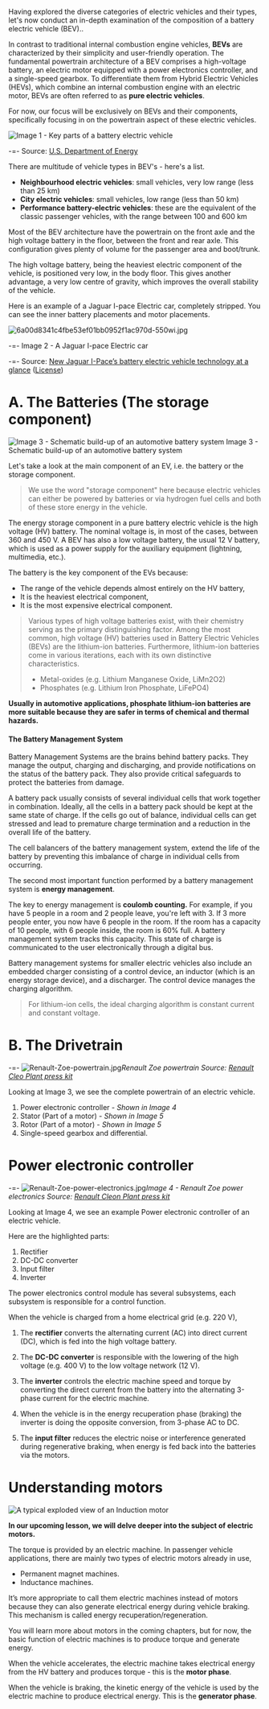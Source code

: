 [This content can be broken down into two chapters, and some more content like https://www.youtube.com/watch?v=CWulQ1ZSE3c can be added in the future]: #

Having explored the diverse categories of electric vehicles and their types, let's now conduct an in-depth examination of the composition of a battery electric vehicle (BEV)..

In contrast to traditional internal combustion engine vehicles, **BEVs** are characterized by their simplicity and user-friendly operation. The fundamental powertrain architecture of a BEV comprises a high-voltage battery, an electric motor equipped with a power electronics controller, and a single-speed gearbox. To differentiate them from Hybrid Electric Vehicles (HEVs), which combine an internal combustion engine with an electric motor, BEVs are often referred to as **pure electric vehicles**.

For now, our focus will be exclusively on BEVs and their components, specifically focusing in on the powertrain aspect of these electric vehicles.

<img class="mx-auto w-auto md:w-auto" alt="Image 1 - Key parts of a battery electric vehicle" src="https://do7js0tdxrds1.cloudfront.net/r86h57uwomucbbu89o5wpmyk3lrg?response-content-disposition=inline%3B+filename%3D%226---EV-components.jpg%22%3B&response-content-type=image%2Fjpeg&Expires=1693398434&Signature=sKpqQzlY26GftDV937B-22U9oeQKkhMM8nyGbsNGVgfz~I-1iHXWcpeofssVsOjThQ9MIDSDuB46tNzlejGsnng5692IlVMBSC5lSeCFgwCllP5RMHYdRcBDsdmUkVIAs68dRy0bEJbpDYimCXr7KdGkfw9qNi0TNU7mhG0nMYTuL9p503Am8KKOeL-ZaJkkemROWxuOHqc8NkRxHDh7cRGfMqhp1a70lvfTGNb7DLWL3v3QLQFh9VoTBiaFI~g7OBeWd-7fmHMY6lqW5WQSXSvmILaOc12ggUKXP4RNWQdbr7iRXORmeKPvzivB5ZT9DKicqpL0N9-~oQKDo5zQgw__&Key-Pair-Id=K2Q3HDJ6ZAQGFF">

-=- Source: [U.S. Department of Energy](https://afdc.energy.gov/vehicles/how-do-hybrid-electric-cars-work)

There are multitude of vehicle types in BEV's - here's a list.

- **Neighbourhood electric vehicles**: small vehicles, very low range (less than 25 km)
- **City electric vehicles**: small vehicles, low range (less than 50 km)
- **Performance battery-electric vehicles**: these are the equivalent of the classic passenger vehicles, with the range between 100 and 600 km

Most of the BEV architecture have the powertrain on the front axle and the high voltage battery in the floor, between the front and rear axle. This configuration gives plenty of volume for the passenger area and boot/trunk.

The high voltage battery, being the heaviest electric component of the vehicle, is positioned very low, in the body floor. This gives another advantage, a very low centre of gravity, which improves the overall stability of the vehicle.

Here is an example of a Jaguar I-pace Electric car, completely stripped. You can see the inner battery placements and motor placements.

![6a00d8341c4fbe53ef01bb0952f1ac970d-550wi.jpg](https://demo.pflms.com/markdown_attachments/1725/xaJa4D3VPvb5iRnAjrM5LQ)


-=- Image 2 - A Jaguar I-pace Electric car 

-=- Source: [New Jaguar I-Pace’s battery electric vehicle technology at a glance](https://www.autocar.co.uk/car-news/motor-shows-la-motor-show/new-jaguar-i-pace%E2%80%99s-battery-electric-vehicle-technology-glance) ([License](https://media.jaguarlandrover.com/user-licence))

# A. The Batteries (The storage component)

<img class="mx-auto w-auto md:w-auto" alt="Image 3 - Schematic build-up of an automotive battery system" src="https://do7js0tdxrds1.cloudfront.net/lcpqmkufhjhbpsx9t1s0fonap18v?response-content-disposition=inline%3B+filename%3D%22AC+%283%29.png%22%3B&response-content-type=image%2Fpng&Expires=1693398434&Signature=V6FK8RuNKpGbYqOStAmMvDoVvlVHtNrZfTFBEgKyVcpG6uJIU2lvCDsLeA1k0NctFgLG2gc5GfTOfFMSlgQnkjQufC4U~NCbR3w-TGp6DRJvEHRP3ioIwAlY3VRZPTl5sLt9NsDn5Yeh8o9DcRXJYB-LQQsRoiY6-MqUIghDgiIYsKIwkR07st7A4FZ7UnUAOqB-t4i~D2V5Vkh6pyFuAbt219hWrqcc9bNzRPhv~KZ04gA2sn3ka7vo-dWDVCDK6Rc3kVAOjURGPtQ8ZO~I28IFve2qZ5s1oPRuwzodvV56-sWKVUbgp6NX-mZNumeF9aroQQWVqqqihTAvgqTV4g__&Key-Pair-Id=K2Q3HDJ6ZAQGFF">
Image 3 - Schematic build-up of an automotive battery system

Let's take a look at the main component of an EV, i.e. the battery or the storage component.

>We use the word "storage component" here because electric vehicles can either be powered by batteries or via hydrogen fuel cells and both of these store energy in the vehicle.

The energy storage component in a pure battery electric vehicle is the high voltage (HV) battery. The nominal voltage is, in most of the cases, between 360 and 450 V. A BEV has also a low voltage battery, the usual 12 V battery, which is used as a power supply for the auxiliary equipment (lightning, multimedia, etc.).

The battery is the key component of the EVs because:

* The range of the vehicle depends almost entirely on the HV battery,
* It is the heaviest electrical component,
* It is the most expensive electrical component.

 >Various types of high voltage batteries exist, with their chemistry serving as the primary distinguishing factor. Among the most common, high voltage (HV) batteries used in Battery Electric Vehicles (BEVs) are the lithium-ion batteries. Furthermore, lithium-ion batteries come in various iterations, each with its own distinctive characteristics.
> - Metal-oxides (e.g. Lithium Manganese Oxide, LiMn2O2)
> - Phosphates (e.g. Lithium Iron Phosphate, LiFePO4)

**Usually in automotive applications, phosphate lithium-ion batteries are more suitable because they are safer in terms of chemical and thermal hazards.**

#### The Battery Management System
Battery Management Systems are the brains behind battery packs. They manage the output, charging and discharging, and provide notifications on the status of the battery pack. They also provide critical safeguards to protect the batteries from damage.

A battery pack usually consists of several individual cells that work together in combination. Ideally, all the cells in a battery pack should be kept at the same state of charge. If the cells go out of balance, individual cells can get stressed and lead to premature charge termination and a reduction in the overall life of the battery. 

The cell balancers of the battery management system, extend the life of the battery by preventing this imbalance of charge in individual cells from occurring. 

The second most important function performed by a battery management system is **energy management**. 

The key to energy management is **coulomb counting.** For example, if you have 5 people in a room and 2 people leave, you're left with 3. If 3 more people enter, you now have 6 people in the room. If the room has a capacity of 10 people, with 6 people inside, the room is 60% full. A battery management system tracks this capacity. This state of charge is communicated to the user electronically through a digital bus. 

Battery management systems for smaller electric vehicles also include an embedded charger consisting of a control device, an inductor (which is an energy storage device), and a discharger. The control device manages the charging algorithm. 

>  For lithium-ion cells, the ideal charging algorithm is constant current and constant voltage. 

# B. The Drivetrain
-=- ![Renault-Zoe-powertrain.jpg](https://demo.pflms.com/markdown_attachments/1726/T3EN-dN7lUcX-yuC86k8bA)*Renault Zoe powertrain
Source: [Renault Cleo Plant press kit](https://www.autoblog.com/photos/renault-r250-electric-motor-at-cleon-plant/#slide-1448570)* 

Looking at Image 3, we see the complete powertrain of an electric vehicle. 

1. Power electronic controller - *Shown in Image 4*
2. Stator (Part of a motor) - *Shown in Image 5*
3. Rotor (Part of a motor) - *Shown in Image 5*
4. Single-speed gearbox and differential.

# Power electronic controller 

-=- ![Renault-Zoe-power-electronics.jpg](https://demo.pflms.com/markdown_attachments/1727/MYLSElbERkIx65752XQlyg)*Image 4 - Renault Zoe power electronics
Source: [Renault Cleon Plant press kit](https://www.autoblog.com/photos/renault-r250-electric-motor-at-cleon-plant/#slide-1448570)* 

Looking at Image 4, we see an example Power electronic controller of an electric vehicle. 

Here are the highlighted parts: 
1. Rectifier
2. DC-DC converter
3. Input filter
4. Inverter

 The power electronics control module has several subsystems, each subsystem is responsible for a control function. 

When the vehicle is charged from a home electrical grid (e.g. 220 V),

1. The **rectifier** converts the alternating current (AC) into direct current (DC), which is fed into the high voltage battery. 

2. The **DC-DC converter** is responsible with the lowering of the high voltage (e.g. 400 V) to the low voltage network (12 V).

3. The **inverter** controls the electric machine speed and torque by converting the direct current from the battery into the alternating 3-phase current for the electric machine. 

4. When the vehicle is in the energy recuperation phase (braking) the inverter is doing the opposite conversion, from 3-phase AC to DC.

5. The **input filter** reduces the electric noise or interference generated during regenerative braking, when energy is fed back into the batteries via the motors.

# Understanding motors

<img class="mx-auto w-auto md:w-auto" alt="A typical exploded view of an Induction motor" src="https://do7js0tdxrds1.cloudfront.net/6cl615vw8or1epho8kcd62d3asnm?response-content-disposition=inline%3B+filename%3D%22AC+%282%29.png%22%3B&response-content-type=image%2Fpng&Expires=1693398434&Signature=Hof2v86sr1eKcBxJkHWLXxfJzREug3WCzphtv6fdXmZpZfihvCxWWqiolfQjzHlpMeR8X5Cw~rhvU9h1b5hGe7hXCANwQKcgz4tdrmvIKEI36s3cpa-fSZtUVyBzw4u2WOFVMCeiDy54eel1SJlnHaGPeOIsQ~LUUtUtD0s90MR2g3jEfPpPQ2J49r2LuvU0afXT8wzusCo8ueqmNzOc9gGC9TCkY~4vG7bYJfz7QMXnLC2qDEpNGw7DN73iShyI43EW6~8bPsH3FvGeH-GLh3qjNHhXGO5tceO9wfF92MX4RPq5Q97ahLX-DjUFCfmtz5Gk8S~AzxbRIf70hOGgpA__&Key-Pair-Id=K2Q3HDJ6ZAQGFF">

**In our upcoming lesson, we will delve deeper into the subject of electric motors.**

The torque is provided by an electric machine. In passenger vehicle applications, there are mainly two types of electric motors already in use, 

- Permanent magnet machines.
- Inductance machines.

It’s more appropriate to call them electric machines instead of motors because they can also generate electrical energy during vehicle braking. This mechanism is called energy recuperation/regeneration.

You will learn more about motors in the coming chapters, but for now, the basic function of electric machines is to produce torque and generate energy.

When the vehicle accelerates, the electric machine takes electrical energy from the HV battery and produces torque - this is the **motor phase**. 

When the vehicle is braking, the kinetic energy of the vehicle is used by the electric machine to produce electrical energy. This is the **generator phase**.